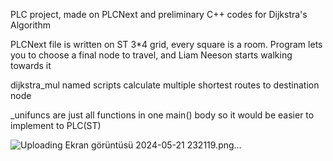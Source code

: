 PLC project, made on PLCNext and preliminary C++ codes for Dijkstra's Algorithm

PLCNext file is written on ST
3*4 grid, every square is a room.
Program lets you to choose a final node to travel, and Liam Neeson starts walking towards it

dijkstra_mul named scripts calculate multiple shortest routes to destination node

_unifuncs are just all functions in one main() body so it would be easier to implement to PLC(ST)

![Uploading Ekran görüntüsü 2024-05-21 232119.png…]()
